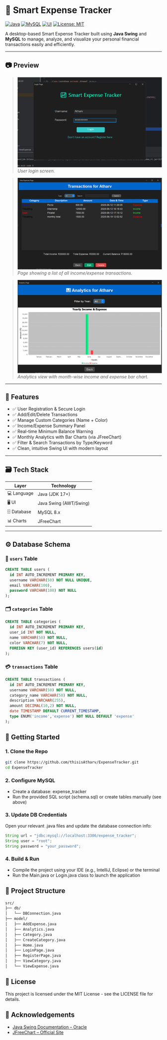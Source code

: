 # 💸 Smart Expense Tracker

[![Java](https://img.shields.io/badge/Built%20With-Java-blue.svg)](https://www.java.com/)
[![MySQL](https://img.shields.io/badge/Database-MySQL-orange.svg)](https://www.mysql.com/)
[![UI](https://img.shields.io/badge/UI-Java%20Swing-green.svg)](https://docs.oracle.com/javase/tutorial/uiswing/)
[![License: MIT](https://img.shields.io/badge/License-MIT-yellow.svg)](LICENSE)

A desktop-based Smart Expense Tracker built using **Java Swing** and **MySQL** to manage, analyze, and visualize your personal financial transactions easily and efficiently.

---

## 📷 Preview

> ![Login Page](assets/login.png)  
> _User login screen._

> ![Transactions Page](assets/transactions.png)  
> _Page showing a list of all income/expense transactions._

> ![Analytics Page](assets/analytics.png)  
> _Analytics view with month-wise income and expense bar chart._

---

## 🧠 Features

- ✅ User Registration & Secure Login
- ✅ Add/Edit/Delete Transactions
- ✅ Manage Custom Categories (Name + Color)
- ✅ Income/Expense Summary Panel
- ✅ Real-time Minimum Balance Warning
- ✅ Monthly Analytics with Bar Charts (via JFreeChart)
- ✅ Filter & Search Transactions by Type/Keyword
- ✅ Clean, intuitive Swing UI with modern layout

---

## 🗃️ Tech Stack

| Layer        | Technology             |
|-------------|------------------------|
| 💻 Language  | Java (JDK 17+)         |
| 🖥️ UI       | Java Swing (AWT/Swing) |
| 🗄️ Database | MySQL 8.x              |
| 📊 Charts   | JFreeChart              |

---

## ⚙️ Database Schema

### 🔐 `users` Table
```sql
CREATE TABLE users (
  id INT AUTO_INCREMENT PRIMARY KEY,
  username VARCHAR(50) NOT NULL UNIQUE,
  email VARCHAR(100),
  password VARCHAR(100) NOT NULL
);
```
### 🗂️  `categories` Table
```sql
CREATE TABLE categories (
  id INT AUTO_INCREMENT PRIMARY KEY,
  user_id INT NOT NULL,
  name VARCHAR(50) NOT NULL,
  color VARCHAR(7) NOT NULL,
  FOREIGN KEY (user_id) REFERENCES users(id)
);
```
### 💳 `transactions` Table
```sql
CREATE TABLE transactions (
  id INT AUTO_INCREMENT PRIMARY KEY,
  username VARCHAR(50) NOT NULL,
  category_name VARCHAR(50) NOT NULL,
  description VARCHAR(255),
  amount DECIMAL(10,2) NOT NULL,
  date TIMESTAMP DEFAULT CURRENT_TIMESTAMP,
  type ENUM('income','expense') NOT NULL DEFAULT 'expense'
);
```

## 🚀 Getting Started

### 1. Clone the Repo
```bash
git clone https://github.com/thisisAtharv/ExpenseTracker.git
cd ExpenseTracker
```
### 2. Configure MySQL
- Create a database: expense_tracker
- Run the provided SQL script (schema.sql) or create tables manually (see above)
### 3. Update DB Credentials
Open your relevant .java files and update the database connection info:
```java
String url = "jdbc:mysql://localhost:3306/expense_tracker";
String user = "root";
String password = "your_password";
```
### 4. Build & Run
- Compile the project using your IDE (e.g., IntelliJ, Eclipse) or the terminal
- Run the Main.java or Login.java class to launch the application

## 📂 Project Structure
```bash
src/
├── db/
│   └── DBConnection.java
├── model/
│   ├── AddExpense.java
│   ├── Analytics.java
│   ├── Category.java
│   ├── CreateCategory.java
│   ├── Home.java
│   ├── LoginPage.java
│   ├── RegisterPage.java
│   ├── ViewCategory.java
│   └── ViewExpense.java
```

## 📝 License
This project is licensed under the MIT License - see the LICENSE file for details.

## 🙌 Acknowledgements
- [Java Swing Documentation – Oracle](https://docs.oracle.com/javase/8/docs/api/javax/swing/package-summary.html)
- [JFreeChart – Official Site](http://www.jfree.org/jfreechart/)
